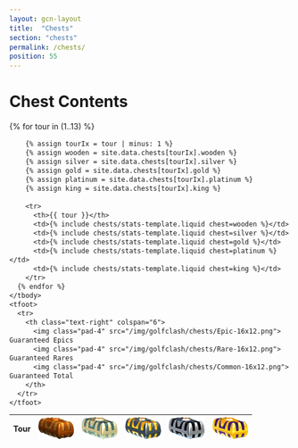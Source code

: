 ```yaml
---
layout: gcn-layout
title:  "Chests"
section: "chests"
permalink: /chests/
position: 55
---
```


<h1 class="gcn-page-header">Chest Contents</h1>

<div class="row">

  <div class="col-lg-10 col-lg-offset-1 col-md-12 table-responsive">

  <table class="table table-bordered table-centered table-content-centered table-squished table-nowrap">
    <thead>
      <tr>
        <th class="text-center">Tour</th>
        <th class="text-center"><img src="/img/golfclash/chests/Wooden-64x39.png" title="Wooden Chest"></th>
        <th class="text-center"><img src="/img/golfclash/chests/Silver-64x39.png" title="Silver Chest"></th>
        <th class="text-center"><img src="/img/golfclash/chests/Gold-64x39.png" title="Gold Chest"></th>
        <th class="text-center"><img src="/img/golfclash/chests/Platinum-64x39.png" title="Platinum Chest"></th>
        <th class="text-center"><img src="/img/golfclash/chests/King-64x39.png" title="King Chest"></th>
      </tr>
    </thead>
    <tbody>
      {% for tour in (1..13) %}

        {% assign tourIx = tour | minus: 1 %}
        {% assign wooden = site.data.chests[tourIx].wooden %}
        {% assign silver = site.data.chests[tourIx].silver %}
        {% assign gold = site.data.chests[tourIx].gold %}
        {% assign platinum = site.data.chests[tourIx].platinum %}
        {% assign king = site.data.chests[tourIx].king %}

        <tr>
          <th>{{ tour }}</th>
          <td>{% include chests/stats-template.liquid chest=wooden %}</td>
          <td>{% include chests/stats-template.liquid chest=silver %}</td>
          <td>{% include chests/stats-template.liquid chest=gold %}</td>
          <td>{% include chests/stats-template.liquid chest=platinum %}</td>
          <td>{% include chests/stats-template.liquid chest=king %}</td>
        </tr>
      {% endfor %}
    </tbody>
    <tfoot>
      <tr>
        <th class="text-right" colspan="6">
          <img class="pad-4" src="/img/golfclash/chests/Epic-16x12.png"> Guaranteed Epics
          <img class="pad-4" src="/img/golfclash/chests/Rare-16x12.png"> Guaranteed Rares
          <img class="pad-4" src="/img/golfclash/chests/Common-16x12.png"> Guaranteed Total
        </th>
      </tr>
    </tfoot>
  </table>

  </div>

</div>
